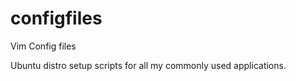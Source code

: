 # configfiles

Vim Config files

Ubuntu distro setup scripts for all my commonly used applications. 
